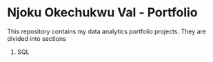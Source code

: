 # Njoku Okechukwu Val - Portfolio
This repository contains my data analytics portfolio projects. They are divided into sections

1. SQL

